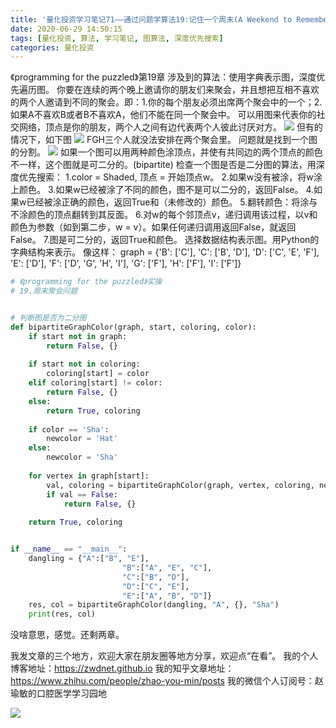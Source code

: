 ```yaml
---
title: '量化投资学习笔记71——通过问题学算法19:记住一个周末(A Weekend to Remember)'
date: 2020-06-29 14:50:15
tags: [量化投资, 算法, 学习笔记, 图算法, 深度优先搜索]
categories: 量化投资
---
```

《programming for the puzzled》第19章
涉及到的算法：使用字典表示图，深度优先遍历图。
你要在连续的两个晚上邀请你的朋友们来聚会，并且想把互相不喜欢的两个人邀请到不同的聚会。即：1.你的每个朋友必须出席两个聚会中的一个；2.如果A不喜欢B或者B不喜欢A，他们不能在同一个聚会中。
可以用图来代表你的社交网络，顶点是你的朋友，两个人之间有边代表两个人彼此讨厌对方。
![](https://zymblog-1258069789.cos.ap-chengdu.myqcloud.com/blog0178-QTLearn/46/01.png)
但有的情况下，如下图
![](https://zymblog-1258069789.cos.ap-chengdu.myqcloud.com/blog0178-QTLearn/46/02.png)
FGH三个人就没法安排在两个聚会里。
问题就是找到一个图的分割。
![](https://zymblog-1258069789.cos.ap-chengdu.myqcloud.com/blog0178-QTLearn/46/03.png)
如果一个图可以用两种颜色涂顶点，并使有共同边的两个顶点的颜色不一样，这个图就是可二分的。(bipartite)
检查一个图是否是二分图的算法，用深度优先搜索：
1.color = Shaded, 顶点 = 开始顶点w。
2.如果w没有被涂，将w涂上颜色。
3.如果w已经被涂了不同的颜色，图不是可以二分的，返回False。
4.如果w已经被涂正确的颜色，返回True和（未修改的）颜色。
5.翻转颜色：将涂与不涂颜色的顶点翻转到其反面。
6.对w的每个邻顶点v，递归调用该过程，以v和颜色为参数（如到第二步，w = v）。如果任何递归调用返回False，就返回False。
7.图是可二分的，返回True和颜色。
选择数据结构表示图。用Python的字典结构来表示。
像这样：
graph = {'B': ['C'],
'C': ['B', 'D'],
'D': ['C', 'E', 'F'],
'E': ['D'],
'F': ['D', 'G', 'H', 'I'],
'G': ['F'],
'H': ['F'],
'I': ['F']}
```python
# 《programming for the puzzled》实操
# 19.周末聚会问题


# 判断图是否为二分图
def bipartiteGraphColor(graph, start, coloring, color):
    if start not in graph:
        return False, {}
       
    if start not in coloring:
        coloring[start] = color
    elif coloring[start] != color:
        return False, {}
    else:
        return True, coloring
       
    if color == 'Sha':
        newcolor = 'Hat'
    else:
        newcolor = 'Sha'
       
    for vertex in graph[start]:
        val, coloring = bipartiteGraphColor(graph, vertex, coloring, newcolor)
        if val == False:
            return False, {}
       
    return True, coloring


if __name__ == "__main__":
    dangling = {"A":["B", "E"],
                         "B":["A", "E", "C"],
                         "C":["B", "D"],
                         "D":["C", "E"],
                         "E":["A", "B", "D"]}
    res, col = bipartiteGraphColor(dangling, "A", {}, "Sha")
    print(res, col)
```
没啥意思，感觉。还剩两章。


我发文章的三个地方，欢迎大家在朋友圈等地方分享，欢迎点“在看”。
我的个人博客地址：https://zwdnet.github.io
我的知乎文章地址： https://www.zhihu.com/people/zhao-you-min/posts
我的微信个人订阅号：赵瑜敏的口腔医学学习园地


![](https://zymblog-1258069789.cos.ap-chengdu.myqcloud.com/other/wx.jpg)